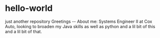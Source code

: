 # hello-world
just another repository
Greetings --  About me:  Systems Engineer II at Cox Auto, looking to broaden my Java skills as well as python and a lil bit of this and a lil bit of that.
